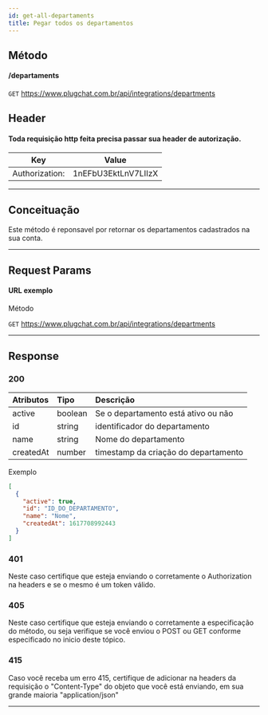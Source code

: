 ```yaml
---
id: get-all-departaments
title: Pegar todos os departamentos
---
```


## Método

#### /departaments

`GET` https://www.plugchat.com.br/api/integrations/departments

## Header

#### Toda requisição http feita precisa passar sua header de autorização.

|      Key       |        Value        |
| :------------: | :-----------------: |
| Authorization: | 1nEFbU3EktLnV7LIIzX |

---

## Conceituação

Este método é reponsavel por retornar os departamentos cadastrados na sua conta.

---

## Request Params

#### URL exemplo

Método

`GET` https://www.plugchat.com.br/api/integrations/departments

---

## Response

### 200

| Atributos | Tipo    | Descrição                            |
| :-------- | :------ | :----------------------------------- |
| active    | boolean | Se o departamento está ativo ou não  |
| id        | string  | identificador do departamento        |
| name      | string  | Nome do departamento                 |
| createdAt | number  | timestamp da criação do departamento |

Exemplo

```json
[
  {
    "active": true,
    "id": "ID_DO_DEPARTAMENTO",
    "name": "Nome",
    "createdAt": 1617708992443
  }
]
```

### 401

Neste caso certifique que esteja enviando o corretamente o Authorization na headers e se o mesmo é um token válido.

### 405

Neste caso certifique que esteja enviando o corretamente a especificação do método, ou seja verifique se você enviou o POST ou GET conforme especificado no inicio deste tópico.

### 415

Caso você receba um erro 415, certifique de adicionar na headers da requisição o "Content-Type" do objeto que você está enviando, em sua grande maioria "application/json"

---
